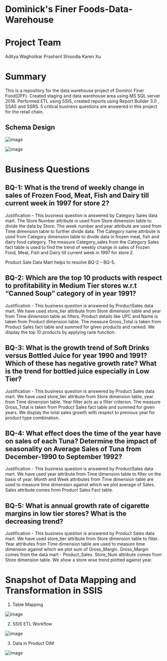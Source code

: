 # Dominick's Finer Foods-Data-Warehouse
# Project Team
Aditya Wagholikar
Prashant Shisodia
Karen Xu

# Summary 
This is a repository for the data warehouse project of Dominic Finer Food(DFF). Created staging and data warehouse area  using MS SQL server 2016. Performed ETL using SSIS, created reports using Report Builder 3.0 , SSAS and SSRS.
5 critical business questions are answered in this project for the retail chain.

## Schema Design

![image](https://user-images.githubusercontent.com/4469379/44959165-18e5f180-aeb0-11e8-956d-de7b8bff348c.png)

![image](https://user-images.githubusercontent.com/4469379/44959205-8134d300-aeb0-11e8-98b4-ca1451ead58c.png)

# Business Questions

## BQ-1: What is the trend of weekly change in sales of Frozen Food, Meat, Fish and Dairy till current week in 1997 for store 2?

Justification – This business question is answered by Category Sales data mart. The Store Number attribute is used from Store dimension table to divide the data by Store. The week number and year attribute are used from Time dimension table to further divide data. The Category name attribute is used from Category dimension table to divide data in frozen meat, fish and dairy food category. The measure Category_sales from the Category Sales fact table is used to find the trend of weekly change in sales of Frozen Food, Meat, Fish and Dairy till current week in 1997 for store 2.

Product Sale Data Mart helps to resolve BQ-2 – BQ-5.

## BQ-2: Which are the top 10 products with respect to profitability in Medium Tier stores w.r.t “Canned Soup” category of in year 1991?
Justification - This business question is answered by ProductSales data mart. We have used store_tier attribute from Store dimension table and year from Time dimension table as filters. Product details like UPC and Name is taken from Product dimension table. The measure Gross_Total is taken from Product Sales fact table and summed for given products and ranked. We display the top 10 products by applying rank function.

## BQ-3: What is the growth trend of Soft Drinks versus Bottled Juice for year 1990 and 1991? Which of these has negative growth rate? What is the trend for bottled juice especially in Low Tier?
Justification - This business question is answered by Product Sales data mart. We have used store_tier attribute from Store dimension table, year from Time dimension table. Year filter acts as a filter criterion. The measure Gross_Total is taken from Product Sales fact table and summed for given years. We display the total sales growth with respect to previous year for product type combination.

## BQ-4: What effect does the time of the year have on sales of each Tuna? Determine the impact of seasonality on Average Sales of Tuna from December-1990 to September 1992?
Justification - This business question is answered by ProductSales data mart. We have used year attribute from Time dimension table to filter on the basis of year. Month and Week attributes from Time dimension table are used to measure time dimension against which we plot average of Sales. Sales attribute comes from Product Sales Fact table.

## BQ-5: What is annual growth rate of cigarette margins in low tier stores? What is the decreasing trend?

Justification - This business question is answered by Product Sales data mart. We have used store_tier attribute from Store dimension table to filter. Year attributes from Time dimension table are used to measure time dimension against which we plot sum of Gross_Margin.
Gross_Margin comes from the data mart - Product_Sales. Store_Num attribute comes from Store dimension table. We show a store wise trend plotted against year.

# Snapshot of Data Mapping and Transformation in SSIS

1. Table Mapping

![image](https://user-images.githubusercontent.com/4469379/44959296-7d558080-aeb1-11e8-9af7-190ddfb5fdb2.png)

2. SSIS ETL Workflow

![image](https://user-images.githubusercontent.com/4469379/44959278-37002180-aeb1-11e8-93e6-7922c2c5d0e0.png)


3. Data in Product DIM

![image](https://user-images.githubusercontent.com/4469379/44959308-b3930000-aeb1-11e8-9563-4992a44e9b98.png)



